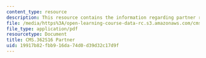 ```yaml
---
content_type: resource
description: This resource contains the information regarding partner request form.
file: /media/https%3A/open-learning-course-data-rc.s3.amazonaws.com/cms-362-civic-media-codesign-studio-spring-2016/19917b82fbb916da74d0d39d32c17d9f_MITCMS_362S16_PartnerRqst.pdf
file_type: application/pdf
resourcetype: Document
title: CMS.362S16 Partner
uid: 19917b82-fbb9-16da-74d0-d39d32c17d9f
---
```

